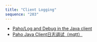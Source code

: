 ```yaml
---
title: "Client Logging"
sequence: "203"
---
```


- [Paho/Log and Debug in the Java client](https://wiki.eclipse.org/Paho/Log_and_Debug_in_the_Java_client)
- [Paho Java Client日志调试（mqtt）](https://blog.csdn.net/lblblblblzdx/article/details/81136922)

